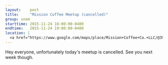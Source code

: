 ```yaml
---
layout:    post
title:     "Mission Coffee Meetup (cancelled)"
group: snem
starttime: 2015-11-24 16:00:00-0400
endtime:   2015-11-24 19:00:00-0400
location: |
  <a href="https://www.google.com/maps/place/Mission+Coffee+Co.+LLC/@39.9805566,-83.0046931,19.5z/data=!4m2!3m1!1s0x0000000000000000:0x0c6fccff56e2d8df!6m1!1e1" target="_blank">Mission Coffee, 11 Price Ave, Columbus, OH 43201</a>
---
```


Hey everyone, unfortunately today's meetup is cancelled.  See you next week though.
